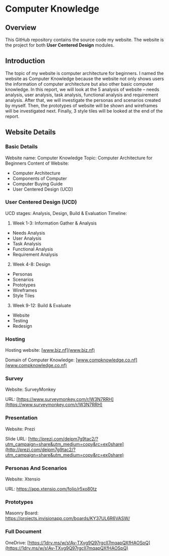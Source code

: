 # Computer Knowledge

## Overview
This GitHub repository contains the source code my website.
The website is the project for both __User Centered Design__ modules.

## Introduction
The topic of my website is computer architecture for beginners. I named the website as Computer Knowledge because the website not only shows users the information of computer architecture but also other basic computer knowledge. In this report, we will look at the 5 analysis of website – needs analysis, user analysis, task analysis, functional analysis and requirement analysis. After that, we will investigate the personas and scenarios created by myself. Then, the prototypes of website will be shown and wireframes will be investigated next. Finally, 3 style tiles will be looked at the end of the report.

## Website Details

### Basic Details

Website name: Computer Knowledge
Topic: Computer Architecture for Beginners
Content of Website:
+ Computer Architecture
+ Components of Computer
+ Computer Buying Guide
+ User Centered Design (UCD)

### User Centered Design (UCD)

UCD stages: Analysis, Design, Build & Evaluation
Timeline: 
1. Week 1-3: Information Gather & Analysis
+ Needs Analysis
+	User Analysis
+	Task Analysis
+	Functional Analysis
+	Requirement Analysis
2. Week 4-8: Design
+	Personas
+	Scenarios
+	Prototypes
+	Wireframes
+	Style Tiles
3. Week 9-12: Build & Evaluate
+	Website
+	Testing
+	Redesign

### Hosting
Hosting website: [www.biz.nf](www.biz.nf)

Domain of Computer Knowledge: [www.compknowledge.co.nf](www.compknowledge.co.nf)

### Survey
Website: SurveyMonkey

URL: [https://www.surveymonkey.com/r/W3N7RRH](https://www.surveymonkey.com/r/W3N7RRH)

### Presentation
Website: Prezi

Slide URL: [http://prezi.com/deipm7g9tac2/?utm_campaign=share&utm_medium=copy&rc=ex0share](http://prezi.com/deipm7g9tac2/?utm_campaign=share&utm_medium=copy&rc=ex0share)

### Personas And Scenarios
Website: Xtensio

URL: https://app.xtensio.com/folio/r5xo80tz

### Prototypes
Masonry Board: https://projects.invisionapp.com/boards/KY37UL6R6VASW/

### Full Document
OneDrive: [https://1drv.ms/w/s!Av-TXvg9Q97rgcII7mqapQXfHAOSpQ](https://1drv.ms/w/s!Av-TXvg9Q97rgcII7mqapQXfHAOSpQ)






